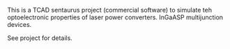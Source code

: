 This is a TCAD sentaurus project (commercial software) to simulate teh optoelectronic properties of laser power converters. InGaASP multijunction devices.

See project for details.
